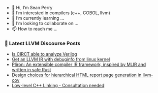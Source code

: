 - 👋 Hi, I’m Sean Perry
- 👀 I’m interested in compilers (c++, COBOL, llvm)
- 🌱 I’m currently learning ...
- 💞️ I’m looking to collaborate on ...
- 📫 How to reach me ...

<!---
s66perry/s66perry is a ✨ special ✨ repository because its `README.md` (this file) appears on your GitHub profile.
You can click the Preview link to take a look at your changes.
--->
### 📕 Latest LLVM Discourse Posts

<!-- DISCOURSE-LLVM:START -->
- [Is CIRCT able to analyze Verilog](https://discourse.llvm.org/t/is-circt-able-to-analyze-verilog/66281?page=2#post_27)
- [Get an LLVM IR with debuginfo from linux kernel](https://discourse.llvm.org/t/get-an-llvm-ir-with-debuginfo-from-linux-kernel/71081#post_15)
- [Pliron: An extensible compiler IR framework, inspired by MLIR and written in safe Rust](https://discourse.llvm.org/t/pliron-an-extensible-compiler-ir-framework-inspired-by-mlir-and-written-in-safe-rust/71906#post_7)
- [Design choices for hierarchical HTML report page generation in llvm-cov](https://discourse.llvm.org/t/design-choices-for-hierarchical-html-report-page-generation-in-llvm-cov/71285#post_2)
- [Low-level C++ Linking - Consultation needed](https://discourse.llvm.org/t/low-level-c-linking-consultation-needed/71884#post_2)
<!-- DISCOURSE-LLVM:END -->
